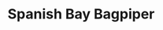 ---
title: "Spanish Bay Bagpiper"
layout: photo-post
categories:
  - Photos
image: http://files.claycarson.net/photos/2019-06-18-spanish-bay-bagpiper.jpg
---